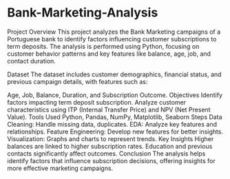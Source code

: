# Bank-Marketing-Analysis
Project Overview
This project analyzes the Bank Marketing campaigns of a Portuguese bank to identify factors influencing customer subscriptions to term deposits. The analysis is performed using Python, focusing on customer behavior patterns and key features like balance, age, job, and contact duration.

Dataset
The dataset includes customer demographics, financial status, and previous campaign details, with features such as:

Age, Job, Balance, Duration, and Subscription Outcome.
Objectives
Identify factors impacting term deposit subscription.
Analyze customer characteristics using ITP (Internal Transfer Price) and NPV (Net Present Value).
Tools Used
Python, Pandas, NumPy, Matplotlib, Seaborn
Steps
Data Cleaning: Handle missing data, duplicates.
EDA: Analyze key features and relationships.
Feature Engineering: Develop new features for better insights.
Visualization: Graphs and charts to represent trends.
Key Insights
Higher balances are linked to higher subscription rates.
Education and previous contacts significantly affect outcomes.
Conclusion
The analysis helps identify factors that influence subscription decisions, offering insights for more effective marketing campaigns.
